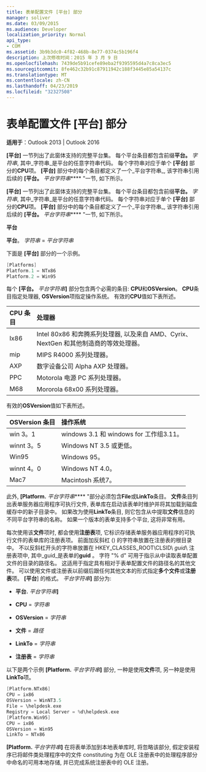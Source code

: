 ```yaml
---
title: 表单配置文件 [平台] 部分
manager: soliver
ms.date: 03/09/2015
ms.audience: Developer
localization_priority: Normal
api_type:
- COM
ms.assetid: 3b9b3dc0-4f82-468b-8e77-0374c5b196f4
description: 上次修改时间：2015 年 3 月 9 日
ms.openlocfilehash: 7439de5b91cefe89eba2f9395595d4a7c8ca3ec5
ms.sourcegitcommit: 8fe462c32b91c87911942c188f3445e85a54137c
ms.translationtype: MT
ms.contentlocale: zh-CN
ms.lasthandoff: 04/23/2019
ms.locfileid: "32327508"
---
```

# <a name="form-configuration-file-platforms-section"></a>表单配置文件 [平台] 部分

**适用于**：Outlook 2013 | Outlook 2016 
  
**[平台]** 一节列出了此窗体支持的完整平台集。 每个平台条目都包含前缀**平台。** _字符串_, 其中_字符串_是平台的任意字符串代码。 每个字符串对应于单个 **[平台]** 部分的**CPU**项。 **[平台]** 部分中的每个条目都定义了一个_平台字符串_, 该字符串引用后续的 **[平台。** _平台字符串_**** "一节, 如下所示。 
  
**[平台]** 一节列出了此窗体支持的完整平台集。 每个平台条目都包含前缀**平台。** _字符串_, 其中_字符串_是平台的任意字符串代码。 每个字符串对应于单个 **[平台]** 部分的**CPU**项。 **[平台]** 部分中的每个条目都定义了一个_平台字符串_, 该字符串引用后续的 **[平台。** _平台字符串_**** "一节, 如下所示。 
  
**平台**
  
**平台**。 _字符串_ =  _平台字符串_
  
下面是 **[平台]** 部分的一个示例。 
  
```cpp
[Platforms]
Platform.1 = NTx86
Platform.2 = Win95

```

每个 **[平台。** _平台字符串_**]** 部分包含两个必需的条目: **CPU**和**OSVersion**。 **CPU**条目指定处理器, **OSVersion**项指定操作系统。 有效的**CPU**值如下表所述。 
  
|**CPU 条目**|**处理器**|
|:-----|:-----|
|Ix86  <br/> |Intel 80x86 和奔腾系列处理器, 以及来自 AMD、Cyrix、NextGen 和其他制造商的等效处理器。  <br/> |
|mip  <br/> |MIPS R4000 系列处理器。  <br/> |
|AXP  <br/> |数字设备公司 Alpha AXP 处理器。  <br/> |
|PPC  <br/> |Motorola 电源 PC 系列处理器。  <br/> |
|M68  <br/> |Mororola 68x00 系列处理器。  <br/> |
   
有效的**OSVersion**值如下表所述。 
  
|**OSVersion 条目**|**操作系统**|
|:-----|:-----|
|win 3。1  <br/> |windows 3.1 和 windows for 工作组3.11。  <br/> |
|winnt 3。5  <br/> |Windows NT 3.5 或更低。  <br/> |
|Win95  <br/> |Windows 95。  <br/> |
|winnt 4。0  <br/> |Windows NT 4.0。  <br/> |
|Mac7  <br/> |Macintosh 系统7。  <br/> |
   
此外, **[Platform.** _平台字符串_**** "部分必须包含**File**或**LinkTo**条目。 **文件**条目列出表单服务器应用程序可执行文件, 表单库在启动该表单时维护并将其加载到磁盘缓存中的新子目录中。 如果改为使用**LinkTo**条目, 则它包含从中提取**文件**信息的不同平台字符串的名称。 如果一个版本的表单支持多个平台, 这将非常有用。 
  
每次使用该**文件**项时, 都会使用**注册表**项, 它标识存储表单服务器应用程序的可执行文件的表单库的注册表项。 前面加反斜杠 (\) 的字符串放置在注册表的根目录中。 不以反斜杠开头的字符串放置在 HKEY_CLASSES_ROOT\CLSID\ _guid_\ 注册表项中, 其中_guid_是表单的**guid** 。 字符 "% d" 可用于指示从中读取表单配置文件的目录的路径名。 这适用于指定具有相对于表单配置文件的路径名的其他文件。 可以使用文件或注册表以前缀后跟任何其他文本的形式指定**多个文件**或**注册表**项。 **[平台**] 的格式。 _平台字符串_**]** 部分为: 
  
- **平台.** _平台字符串_**]**
    
- **CPU** =  _字符串_
    
- **OSVersion** =  _字符串_
    
- **文件** =  _路径_
    
- **LinkTo** =  _字符串_
    
- **注册表** =  _字符串_
  
以下是两个示例 **[Platform.** _平台字符串_**]** 部分, 一种是使用**文件**项, 另一种是使用**LinkTo**项。 
  
```cpp
[Platform.NTx86]
CPU = ix86
OSVersion = WinNT3.5
File = \helpdesk.exe
Registry = Local Server = %d\helpdesk.exe
[Platform.Win95]
CPU = ix86
OSVersion = Win95
LinkTo = NTx86

```

**[Platform.** _平台字符串_**]** 在将表单添加到本地表单库时, 将忽略该部分, 假定安装程序已将邮件类处理程序中的文件 constituting 为在 OLE 注册表中的处理程序部分中命名的可用本地存储, 并已完成系统注册表中的 OLE 注册。 
  

